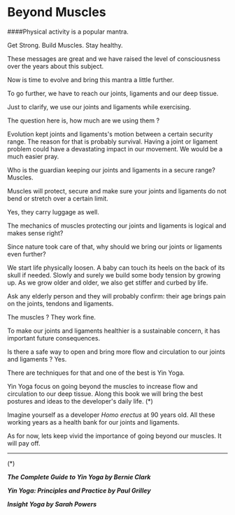 # Beyond Muscles

####Physical activity is a popular mantra. 

Get Strong. Build Muscles. Stay healthy. 

These messages are great and we have raised the level of consciousness over the years about this subject. 

Now is time to evolve and bring this mantra a little further.

To go further, we have to reach our joints, ligaments and our deep tissue. 

Just to clarify, we use our joints and ligaments while exercising.  

The question here is, how much are we using them ? 

Evolution kept joints and ligaments's motion between a certain security range. The reason for that is probably survival. Having a joint or ligament problem could have a devastating impact in our movement. We would be a much easier pray. 

Who is the guardian keeping our joints and ligaments in a secure range?  Muscles.

Muscles will protect, secure and make sure your joints and ligaments do not bend or stretch over a certain limit. 

Yes, they carry luggage as well.  

The mechanics of muscles protecting our joints and ligaments is logical and makes sense right? 

Since nature took care of that, why should we bring our joints or ligaments even further? 

We start life physically loosen. A baby can touch its heels on the back of its skull if needed.  Slowly and surely we build some body tension by growing up. As we grow older and older, we also get stiffer and curbed by life. 

Ask any elderly person and they will probably confirm: their age brings pain on the joints, tendons and ligaments. 

The muscles ? They work fine. 

To make our joints and ligaments healthier is a sustainable concern, it has important future consequences. 

Is there a safe way to open and bring more flow and circulation to our joints and ligaments ? Yes. 

There are techniques for that and one of the best is Yin Yoga. 

Yin Yoga focus on going beyond the muscles to increase flow and circulation to our deep tissue. Along this book we will bring the best postures and ideas to the developer's daily life. (*)

Imagine yourself as a developer *Homo erectus* at 90 years old. All these working years as a health bank for our joints and ligaments. 

As for now, lets keep vivid the importance of going beyond our muscles. It will pay off. 

****
(*)

***The Complete Guide to Yin Yoga by Bernie Clark***

***Yin Yoga: Principles and Practice by Paul Grilley***

***Insight Yoga by Sarah Powers***

